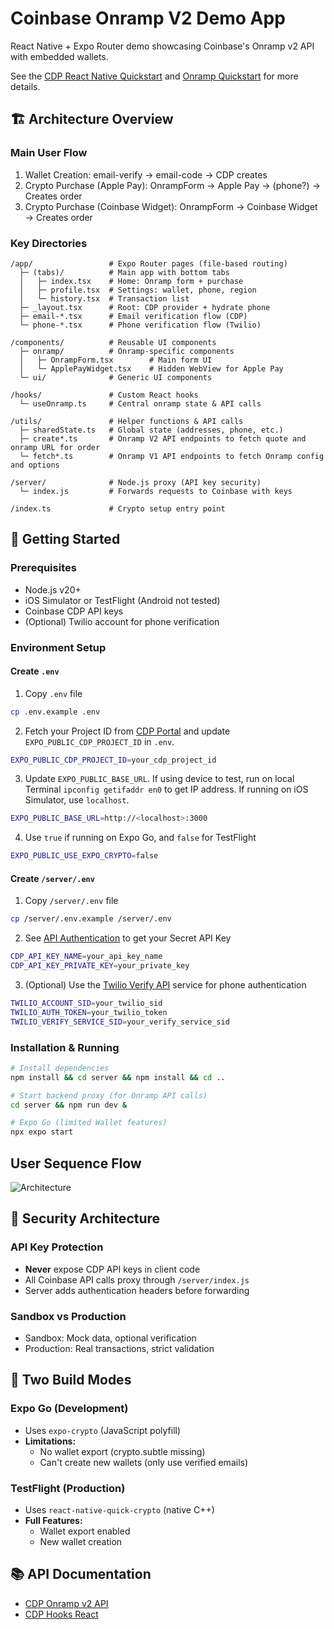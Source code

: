 # Coinbase Onramp V2 Demo App

React Native + Expo Router demo showcasing Coinbase's Onramp v2 API with embedded wallets.

See the [CDP React Native Quickstart](https://docs.cdp.coinbase.com/embedded-wallets/react-native/quickstart) and [Onramp Quickstart](https://docs.cdp.coinbase.com/onramp-&-offramp/introduction/quickstart) for more details.

## 🏗️ Architecture Overview
### Main User Flow
1. Wallet Creation: email-verify → email-code → CDP creates      
2. Crypto Purchase (Apple Pay): OnrampForm → Apple Pay → (phone?) → Creates order 
3. Crypto Purchase (Coinbase Widget): OnrampForm → Coinbase Widget → Creates order  

### Key Directories
```
/app/                 # Expo Router pages (file-based routing) 
  ├─ (tabs)/          # Main app with bottom tabs              
  │   ├─ index.tsx    # Home: Onramp form + purchase           
  │   ├─ profile.tsx  # Settings: wallet, phone, region        
  │   └─ history.tsx  # Transaction list                       
  ├─ _layout.tsx      # Root: CDP provider + hydrate phone     
  ├─ email-*.tsx      # Email verification flow (CDP)          
  └─ phone-*.tsx      # Phone verification flow (Twilio)       
                                                                
/components/          # Reusable UI components                 
  ├─ onramp/          # Onramp-specific components              
  │   ├─ OnrampForm.tsx        # Main form UI                  
  │   └─ ApplePayWidget.tsx    # Hidden WebView for Apple Pay  
  └─ ui/              # Generic UI components                   
                                                                
/hooks/               # Custom React hooks                     
  └─ useOnramp.ts     # Central onramp state & API calls        
                                                                
/utils/               # Helper functions & API calls           
  ├─ sharedState.ts   # Global state (addresses, phone, etc.)  
  ├─ create*.ts       # Onramp V2 API endpoints to fetch quote and onramp URL for order                  
  └─ fetch*.ts        # Onramp V1 API endpoints to fetch Onramp config and options               
                                                                
/server/              # Node.js proxy (API key security)       
  └─ index.js         # Forwards requests to Coinbase with keys
                                                                
/index.ts             # Crypto setup entry point 
```

## 🚀 Getting Started

### Prerequisites
- Node.js v20+
- iOS Simulator or TestFlight (Android not tested)
- Coinbase CDP API keys
- (Optional) Twilio account for phone verification

### Environment Setup

#### Create `.env`
1. Copy `.env` file
```bash
cp .env.example .env
```
2. Fetch your Project ID from [CDP Portal](https://portal.cdp.coinbase.com/) and update `EXPO_PUBLIC_CDP_PROJECT_ID` in `.env`.
```bash
EXPO_PUBLIC_CDP_PROJECT_ID=your_cdp_project_id
```
3. Update `EXPO_PUBLIC_BASE_URL`. If using device to test, run on local Terminal `ipconfig getifaddr en0` to get IP address. If running on iOS Simulator, use `localhost`.
```bash
EXPO_PUBLIC_BASE_URL=http://<localhost>:3000
```
4. Use `true` if running on Expo Go, and `false` for TestFlight
```bash
EXPO_PUBLIC_USE_EXPO_CRYPTO=false 
```

#### Create `/server/.env`
1. Copy `/server/.env` file
```bash
cp /server/.env.example /server/.env
```
2. See [API Authentication](https://docs.cdp.coinbase.com/api-reference/v2/authentication#secret-api-key) to get your Secret API Key
```bash
CDP_API_KEY_NAME=your_api_key_name
CDP_API_KEY_PRIVATE_KEY=your_private_key
```
3. (Optional) Use the [Twilio Verify API](https://www.twilio.com/docs/verify/api) service for phone authentication
```bash
TWILIO_ACCOUNT_SID=your_twilio_sid
TWILIO_AUTH_TOKEN=your_twilio_token
TWILIO_VERIFY_SERVICE_SID=your_verify_service_sid
```

### Installation & Running

```bash
# Install dependencies
npm install && cd server && npm install && cd ..

# Start backend proxy (for Onramp API calls)
cd server && npm run dev &

# Expo Go (limited Wallet features)
npx expo start

```

## User Sequence Flow
![Architecture](http://www.plantuml.com/plantuml/proxy?cache=no&src=https://raw.githubusercontent.com/mlion-cb/onramp-v2-mobile-demo/master/assets/docs/architecture.puml)

## 🔐 Security Architecture

### API Key Protection
- **Never** expose CDP API keys in client code
- All Coinbase API calls proxy through `/server/index.js`
- Server adds authentication headers before forwarding

### Sandbox vs Production
- Sandbox: Mock data, optional verification
- Production: Real transactions, strict validation

## 📱 Two Build Modes

### Expo Go (Development)
- Uses `expo-crypto` (JavaScript polyfill)
- **Limitations:**
  - No wallet export (crypto.subtle missing)
  - Can't create new wallets (only use verified emails)

### TestFlight (Production)
- Uses `react-native-quick-crypto` (native C++)
- **Full Features:**
  - Wallet export enabled
  - New wallet creation

## 📚 API Documentation
- [CDP Onramp v2 API](https://docs.cdp.coinbase.com/onramp/docs/)
- [CDP Hooks React](https://docs.cdp.coinbase.com/cdp-hooks/docs/)

